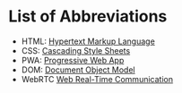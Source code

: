 # List of Abbreviations

- HTML: [Hypertext Markup Language](https://www.wikipedia.com/en/HTML)
- CSS: [Cascading Style Sheets](https://wikipedia.com/en/CSS)
  <!-- - SPA: Single Page Web Application -->
- PWA: [Progressive Web App](https://wikipedia.com/en/Progressive_web_applications)
- DOM: [Document Object Model](https://www.wikipedia.com/en/Document_Object_Model)
- WebRTC [Web Real-Time Communication](https://www.wikipedia.com/en/WebRTC)
